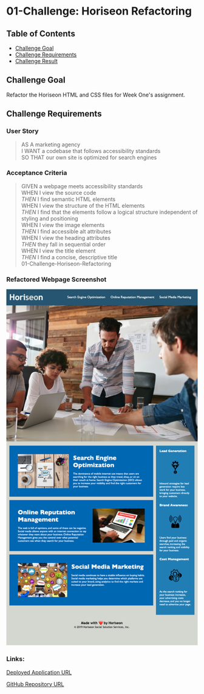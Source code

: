 # 01-Challenge: Horiseon Refactoring

## Table of Contents
* [Challenge Goal](#challenge-goal)
* [Challenge Requirements](#challenge-requirements)
* [Challenge Result](#challenge-result)

## Challenge Goal
Refactor the Horiseon HTML and CSS files for Week One's assignment.

## Challenge Requirements

### User Story
>AS A marketing agency <br>
>I WANT a codebase that follows accessibility standards <br>
>SO THAT our own site is optimized for search engines <br>

### Acceptance Criteria
>GIVEN a webpage meets accessibility standards <br>
>WHEN I view the source code <br>
>  *THEN* I find semantic HTML elements <br>
>WHEN I view the structure of the HTML elements <br>
>  *THEN* I find that the elements follow a logical structure independent of styling and positioning <br>
>WHEN I view the image elements <br>
>  *THEN* I find accessible alt attributes <br>
>WHEN I view the heading attributes <br>
>  *THEN* they fall in sequential order <br>
>WHEN I view the title element <br>
>  *THEN* I find a concise, descriptive title <br>
   01-Challenge-Horiseon-Refactoring
   
   ### Refactored Webpage Screenshot
![Refactored Website](https://github.com/adokoye/01-Challenge-Horiseon-Refactoring/blob/master/Develop/assets/images/Horiseon_Website.png)

### Links:
[Deployed Application URL](https://adokoye.github.io/01-Challenge-Horiseon-Refactoring/)

[GitHub Repository URL](https://github.com/adokoye/01-Challenge-Horiseon-Refactoring)

